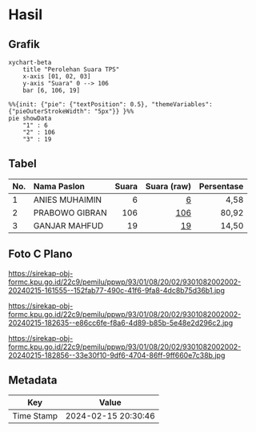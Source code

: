 # Hasil

## Grafik

```mermaid
xychart-beta
    title "Perolehan Suara TPS"
    x-axis [01, 02, 03]
    y-axis "Suara" 0 --> 106
    bar [6, 106, 19]
```

```mermaid
%%{init: {"pie": {"textPosition": 0.5}, "themeVariables": {"pieOuterStrokeWidth": "5px"}} }%%
pie showData
    "1" : 6
    "2" : 106
    "3" : 19
```

## Tabel

| No. | Nama Paslon    | Suara | Suara (raw) | Persentase |
|:--- |:-------------- | -----:| -----------:| ----------:|
| 1   | ANIES MUHAIMIN | 6     | [6][p-1]    | 4,58       |
| 2   | PRABOWO GIBRAN | 106   | [106][p-2]  | 80,92      |
| 3   | GANJAR MAHFUD  | 19    | [19][p-3]   | 14,50      |


[p-1]: https://github.com/gigit-pemilu/pemilu-2024-93-papua-selatan/blob/main/pilpres/hitung-suara/sub/93-papua-selatan/sub/01-merauke/sub/08-sota/sub/2002-yanggandur/sub/002-tps/sub/paslon-1.txt
[p-2]: https://github.com/gigit-pemilu/pemilu-2024-93-papua-selatan/blob/main/pilpres/hitung-suara/sub/93-papua-selatan/sub/01-merauke/sub/08-sota/sub/2002-yanggandur/sub/002-tps/sub/paslon-2.txt
[p-3]: https://github.com/gigit-pemilu/pemilu-2024-93-papua-selatan/blob/main/pilpres/hitung-suara/sub/93-papua-selatan/sub/01-merauke/sub/08-sota/sub/2002-yanggandur/sub/002-tps/sub/paslon-3.txt

## Foto C Plano

https://sirekap-obj-formc.kpu.go.id/22c9/pemilu/ppwp/93/01/08/20/02/9301082002002-20240215-161555--152fab77-490c-41f6-9fa8-4dc8b75d36b1.jpg

https://sirekap-obj-formc.kpu.go.id/22c9/pemilu/ppwp/93/01/08/20/02/9301082002002-20240215-182635--e86cc6fe-f8a6-4d89-b85b-5e48e2d296c2.jpg

https://sirekap-obj-formc.kpu.go.id/22c9/pemilu/ppwp/93/01/08/20/02/9301082002002-20240215-182856--33e30f10-9df6-4704-86ff-9ff660e7c38b.jpg


## Metadata

| Key        | Value               |
| ---------- | ------------------- |
| Time Stamp | 2024-02-15 20:30:46 |



